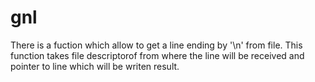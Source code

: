 # gnl
There is a fuction which allow to get a line ending by '\n' from file. This function takes file descriptorof from where the line will be received and pointer to line which will be writen result.
